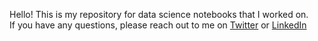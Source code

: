 Hello! This is my repository for data science notebooks that I worked on.  
If you have any questions, please reach out to me on [Twitter](https://twitter.com/kweatherwalks) or [LinkedIn](https://www.linkedin.com/in/kevin-weatherwalks/)

